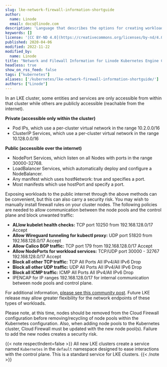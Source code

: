 ```yaml
---
slug: lke-network-firewall-information-shortguide
author:
  name: Linode
  email: docs@linode.com
description: 'Language that describes the options for creating workloads on Linode Kubernetes Engine that are accessible from the Internet, and directions for creating firewall rules for your nodes.'
keywords: []
license: '[CC BY-ND 4.0](https://creativecommons.org/licenses/by-nd/4.0)'
published: 2020-04-06
modified: 2022-11-22
modified_by:
  name: Linode
title: "Network and Filewall Information for Linode Kubernetes Engine Clusters"
headless: true
show_on_rss_feed: false
tags: ["kubernetes"]
aliases: ['/kubernetes/lke-network-firewall-information-shortguide/']
authors: ["Linode"]
---
```


In an LKE cluster, some entities and services are only accessible from within that cluster while others are publicly accessible (reachable from the internet).

**Private (accessible only within the cluster)**

- Pod IPs, which use a per-cluster virtual network in the range 10.2.0.0/16
- ClusterIP Services, which use a per-cluster virtual network in the range 10.128.0.0/16

**Public (accessible over the internet)**

- NodePort Services, which listen on all Nodes with ports in the range 30000-32768.
- LoadBalancer Services, which automatically deploy and configure a NodeBalancer.
- Any manifest which uses hostNetwork: true and specifies a port.
- Most manifests which use hostPort and specify a port.

Exposing workloads to the public internet through the above methods can be convenient, but this can also carry a security risk. You may wish to manually install firewall rules on your cluster nodes. The following policies are needed to allow communication between the node pools and the control plane and block unwanted traffic:

- **ALlow kubelet health checks:** TCP port 10250 from 192.168.128.0/17 Accept
- **Allow Wireguard tunneling for kubectl proxy:** UDP port 51820 from 192.168.128.0/17 Accept
- **Allow Calico BGP traffic:** TCP port 179 from 192.168.128.0/17 Accept
- **Allow NodePorts for workload services:** TCP/UDP port 30000 - 32767 192.168.128.0/17 Accept
- **Block all other TCP traffic:** TCP All Ports All IPv4/All IPv6 Drop
- **Block all other UDP traffic:** UDP All Ports All IPv4/All IPv6 Drop
- **Block all ICMP traffic:** ICMP All Ports All IPv4/All IPv6 Drop
- IPENCAP for IP ranges 192.168.128.0/17 for internal communication between node pools and control plane.

For additional information, [please see this community post](https://www.linode.com/community/questions/19155/securing-k8s-cluster). Future LKE release may allow greater flexibility for the network endpoints of these types of workloads.

Please note, at this time, nodes should be removed from the Cloud Firewall configuration before removing/recycling of node pools within the Kubernetes configuration. Also, when adding node pools to the Kubernetes cluster, Cloud Firewall must be updated with the new node pool(s). Failure to add the new nodes creates a security risk.

{{< note respectIndent=false >}}
All new LKE clusters create a service named `Kubernetes` in the `default` namespace designed to ease interactions with the control plane. This is a standard service for LKE clusters.
{{< /note >}}